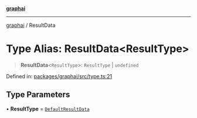 [**graphai**](../README.md)

***

[graphai](../globals.md) / ResultData

# Type Alias: ResultData\<ResultType\>

> **ResultData**\<`ResultType`\>: `ResultType` \| `undefined`

Defined in: [packages/graphai/src/type.ts:21](https://github.com/kawamataryo/graphai/blob/dd469fabd8a117a70d995bd5597c959177f9738c/packages/graphai/src/type.ts#L21)

## Type Parameters

• **ResultType** = [`DefaultResultData`](DefaultResultData.md)

